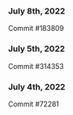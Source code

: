 ### July 8th, 2022

Commit #183809

### July 5th, 2022

Commit #314353


### July 4th, 2022

Commit #72281
